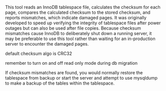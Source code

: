  This tool reads an InnoDB tablespace file, calculates the checksum for each page, compares the calculated checksum to the stored checksum, and reports mismatches, which indicate damaged pages. It was originally developed to speed up verifying the integrity of tablespace files after power outages but can also be used after file copies. Because checksum mismatches cause InnoDB to deliberately shut down a running server, it may be preferable to use this tool rather than waiting for an in-production server to encounter the damaged pages.

 default checksum algo is CRC32

remember to turn on and off read only mode during db migration

If checksum mismatches are found, you would normally restore the tablespace from backup or start the server and attempt to use mysqldump to make a backup of the tables within the tablespace.
